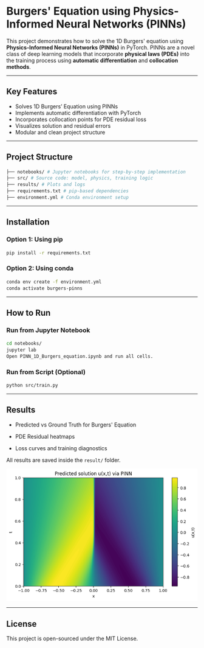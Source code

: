 # Burgers' Equation using Physics-Informed Neural Networks (PINNs)

This project demonstrates how to solve the 1D Burgers' equation using **Physics-Informed Neural Networks (PINNs)** in PyTorch. PINNs are a novel class of deep learning models that incorporate **physical laws (PDEs)** into the training process using **automatic differentiation** and **collocation methods**.

---

## Key Features

- Solves 1D Burgers’ Equation using PINNs  
- Implements automatic differentiation with PyTorch  
- Incorporates collocation points for PDE residual loss  
- Visualizes solution and residual errors  
- Modular and clean project structure  

---

## Project Structure
```bash
├── notebooks/ # Jupyter notebooks for step-by-step implementation
├── src/ # Source code: model, physics, training logic
├── results/ # Plots and logs
├── requirements.txt # pip-based dependencies
├── environment.yml # Conda environment setup
```

---

## Installation

### Option 1: Using pip

```bash
pip install -r requirements.txt
```

### Option 2: Using conda

```bash
conda env create -f environment.yml
conda activate burgers-pinns
```

---

## How to Run

### Run from Jupyter Notebook

```bash
cd notebooks/
jupyter lab
Open PINN_1D_Burgers_equation.ipynb and run all cells.
```

### Run from Script (Optional)

```bash
python src/train.py
```

---

## Results

- Predicted vs Ground Truth for Burgers' Equation

- PDE Residual heatmaps

- Loss curves and training diagnostics

All results are saved inside the `result/` folder.

![](./result/solution.png)

---

## License
This project is open-sourced under the MIT License.
